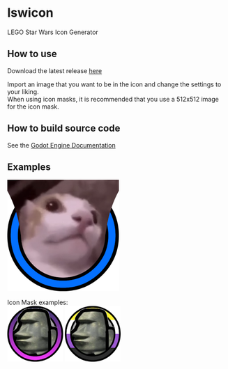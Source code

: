 # lswicon
LEGO Star Wars Icon Generator

## How to use
Download the latest release [here](https://github.com/onepublegh/lswicon/releases/latest)

Import an image that you want to be in the icon and change the settings to your liking.  
When using icon masks, it is recommended that you use a 512x512 image for the icon mask.

## How to build source code
See the [Godot Engine Documentation](https://docs.godotengine.org/en/stable/tutorials/export/exporting_projects.html)

## Examples
![balls](assets/examples/example1.png)

Icon Mask examples:  
![balls4](assets/examples/example2.png)
![amongos](assets/examples/example3.png)
